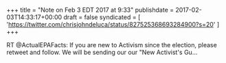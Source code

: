 +++
title = "Note on Feb 3 EDT 2017 at 9:33"
publishdate = 2017-02-03T14:33:17+00:00
draft = false
syndicated = [ 'https://twitter.com/chrisjohndeluca/status/827525368693284900?s=20' ]
+++

RT @ActualEPAFacts: If you are new to Activism since the election, please retweet and follow. We will be sending our our "New Activist's Gu…
